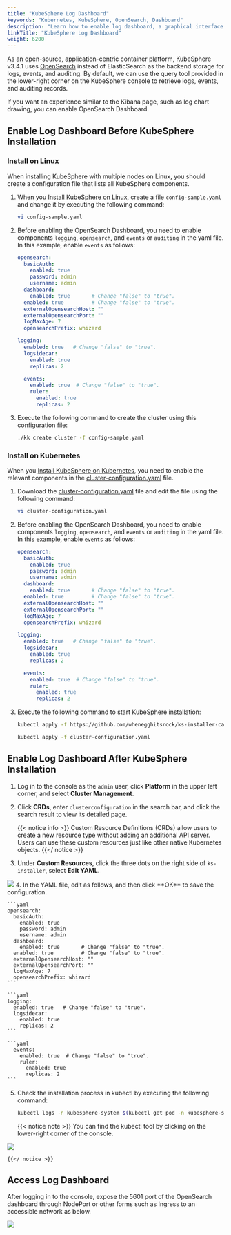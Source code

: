 ```yaml
---
title: "KubeSphere Log Dashboard"
keywords: "Kubernetes, KubeSphere, OpenSearch, Dashboard"
description: "Learn how to enable log dashboard, a graphical interface tool similar to ElasticSearch Kibana."
linkTitle: "KubeSphere Log Dashboard"
weight: 6200
---
```


As an open-source, application-centric container platform, KubeSphere v3.4.1 uses [OpenSearch](https://opensearch.org/) instead of ElasticSearch as the backend storage for logs, events, and auditing. By default, we can use the query tool provided in the lower-right corner on the KubeSphere console to retrieve logs, events, and auditing records.

If you want an experience similar to the Kibana page, such as log chart drawing, you can enable OpenSearch Dashboard.


## Enable Log Dashboard Before KubeSphere Installation

### Install on Linux

When installing KubeSphere with multiple nodes on Linux, you should create a configuration file that lists all KubeSphere components.

1. When you [Install KubeSphere on Linux](../../installing-on-linux/introduction/multioverview/), create a file `config-sample.yaml` and change it by executing the following command:

    ```bash
    vi config-sample.yaml
    ```

2. Before enabling the OpenSearch Dashboard, you need to enable components `logging`, `opensearch`, and `events` or `auditing` in the yaml file. In this example, enable `events` as follows:

    ```yaml
    opensearch:
      basicAuth:
        enabled: true
        password: admin
        username: admin
      dashboard:
        enabled: true       # Change "false" to "true".
      enabled: true         # Change "false" to "true".
      externalOpensearchHost: ""
      externalOpensearchPort: ""
      logMaxAge: 7
      opensearchPrefix: whizard 
    ```

    ```yaml
    logging:
      enabled: true   # Change "false" to "true".
      logsidecar:
        enabled: true
        replicas: 2
    ```

    ```yaml
      events:
        enabled: true  # Change "false" to "true".
        ruler:
          enabled: true
          replicas: 2
    ```

3. Execute the following command to create the cluster using this configuration file:

    ```bash
    ./kk create cluster -f config-sample.yaml
    ```

### Install on Kubernetes

When you [Install KubeSphere on Kubernetes](../../installing-on-kubernetes/introduction/overview/), you need to enable the relevant components in the [cluster-configuration.yaml](https://github.com/whenegghitsrock/ks-installer-carryon/releases/download/v3.4.1/cluster-configuration.yaml) file.

1. Download the [cluster-configuration.yaml](https://github.com/whenegghitsrock/ks-installer-carryon/releases/download/v3.4.1/cluster-configuration.yaml) file and edit the file using the following command:

    ```bash
    vi cluster-configuration.yaml
    ```

2. Before enabling the OpenSearch Dashboard, you need to enable components `logging`, `opensearch`, and `events` or `auditing` in the yaml file. In this example, enable `events` as follows:

    ```yaml
    opensearch:
      basicAuth:
        enabled: true
        password: admin
        username: admin
      dashboard:
        enabled: true       # Change "false" to "true".
      enabled: true         # Change "false" to "true".
      externalOpensearchHost: ""
      externalOpensearchPort: ""
      logMaxAge: 7
      opensearchPrefix: whizard 
    ```

    ```yaml
    logging:
      enabled: true   # Change "false" to "true".
      logsidecar:
        enabled: true
        replicas: 2
    ```

    ```yaml
      events:
        enabled: true  # Change "false" to "true".
        ruler:
          enabled: true
          replicas: 2
    ```

3. Execute the following command to start KubeSphere installation:

    ```bash
    kubectl apply -f https://github.com/whenegghitsrock/ks-installer-carryon/releases/download/v3.4.1/kubesphere-installer.yaml
    
    kubectl apply -f cluster-configuration.yaml
    ```

## Enable Log Dashboard After KubeSphere Installation

1. Log in to the console as the `admin` user, click **Platform** in the upper left corner, and select **Cluster Management**.

2. Click **CRDs**, enter `clusterconfiguration` in the search bar, and click the search result to view its detailed page.

    {{< notice info >}}
    Custom Resource Definitions (CRDs) allow users to create a new resource type without adding an additional API server. Users can use these custom resources just like other native Kubernetes objects.
    {{</ notice >}}

3. Under **Custom Resources**, click the three dots on the right side of `ks-installer`, select **Edit YAML**.
<img src="/images/docs/v3.x/cluster-administration/logs-dashboard/logs-dashboard-1.png"/>
4. In the YAML file, edit as follows, and then click **OK** to save the configuration.

    ```yaml
    opensearch:
      basicAuth:
        enabled: true
        password: admin
        username: admin
      dashboard:
        enabled: true       # Change "false" to "true".
      enabled: true         # Change "false" to "true".
      externalOpensearchHost: ""
      externalOpensearchPort: ""
      logMaxAge: 7
      opensearchPrefix: whizard 
    ```

    ```yaml
    logging:
      enabled: true   # Change "false" to "true".
      logsidecar:
        enabled: true
        replicas: 2
    ```

    ```yaml
      events:
        enabled: true  # Change "false" to "true".
        ruler:
          enabled: true
          replicas: 2
    ```

5. Check the installation process in kubectl by executing the following command:

    ```bash
    kubectl logs -n kubesphere-system $(kubectl get pod -n kubesphere-system -l 'app in (ks-install, ks-installer)' -o jsonpath='{.items[0].metadata.name}') -f
    ```

    {{< notice note >}}
    You can find the kubectl tool by clicking on the lower-right corner of the console.

<img src="/images/docs/v3.x/cluster-administration/logs-dashboard/logs-dashboard-2.png"/>

    {{</ notice >}}

## Access Log Dashboard

After logging in to the console, expose the 5601 port of the OpenSearch dashboard through NodePort or other forms such as Ingress to an accessible network as below. 

<img src="/images/docs/v3.x/cluster-administration/logs-dashboard/logs-dashboard-3.png"/>